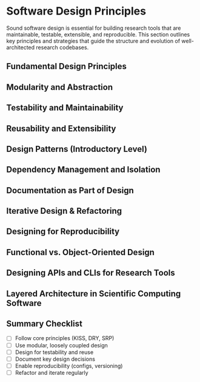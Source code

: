 # Software Design Principles

Sound software design is essential for building research tools that are maintainable, testable, extensible, and reproducible. This section outlines key principles and strategies that guide the structure and evolution of well-architected research codebases.

## Fundamental Design Principles

## Modularity and Abstraction

## Testability and Maintainability

## Reusability and Extensibility

## Design Patterns (Introductory Level)

## Dependency Management and Isolation

## Documentation as Part of Design

## Iterative Design & Refactoring

## Designing for Reproducibility

## Functional vs. Object-Oriented Design

## Designing APIs and CLIs for Research Tools

## Layered Architecture in Scientific Computing Software

## Summary Checklist

- [ ] Follow core principles (KISS, DRY, SRP)  
- [ ] Use modular, loosely coupled design  
- [ ] Design for testability and reuse  
- [ ] Document key design decisions  
- [ ] Enable reproducibility (configs, versioning)  
- [ ] Refactor and iterate regularly  
